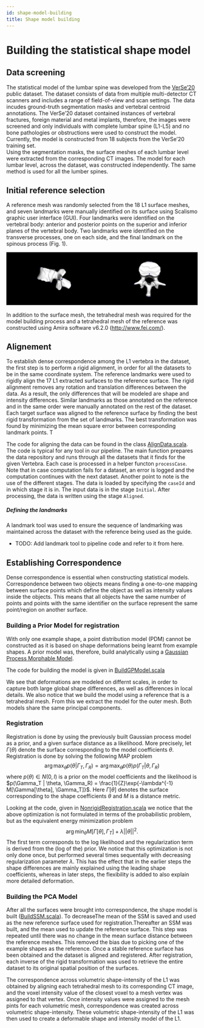 ```yaml
---
id: shape-model-building
title: Shape model building
---
```


# Building the statistical shape model

## Data screening 

The statistical model of the lumbar spine was developed from the [VerSe’20](https://github.com/anjany/verse) public dataset. The dataset consists of data from multiple multi-detector CT scanners and includes a range of field-of-view and scan settings. The data incudes ground-truth segmentation masks and vertebral centroid annotations. The VerSe’20 dataset contained instances of vertebral fractures, foreign material and metal implants, therefore, the images were screened and only individuals with complete lumbar spine (L1-L5) and no bone pathologies or obstructions were used to construct the model. Currently, the model is constructed from 18 subjects from the VerSe’20 training set.  
Using the segmentation masks, the surface meshes of each lumbar level were extracted from the corresponding CT images. The model for each lumbar level, across the dataset, was constructed independently. The same method is used for all the lumber spines.

## Initial reference selection

A reference mesh was randomly selected from the 18 L1 surface meshes, and seven landmarks were manually identified on its surface using Scalismo graphic user interface (GUI). Four landmarks were identified on the vertebral body: anterior and posterior points on the superior and inferior planes of the vertebral body. Two landmarks were identified on the transverse processes, one on each side, and the final landmark on the spinous process (Fig. 1). 

![Reference shape](images/reference.png)

In addition to the surface mesh, the tetrahedral mesh was required for the model building process and a tetrahedral mesh of the reference was constructed using Amira software v6.2.0 (http://www.fei.com/).


## Alignement
To establish dense correspondence among the L1 vertebra in the dataset, the first step is to perform a rigid alignment, in order for all the datasets to be in the same coordinate system. The reference landmarks were used to rigidly align the 17 L1 extracted surfaces to the reference surface. The rigid alignment removes any rotation and translation differences between the data. As a result, the only differences that will be modeled are shape and intensity differences. Similar landmarks as those annotated on the reference and in the same order were manually annotated on the rest of the dataset. 
Each target surface was aligned to the reference surface by finding the best rigid transformation from the set of landmarks. The best transformation was found by minimizing the mean square error between corresponding landmark points.  T

The code for aligning the data can be found in the class [AlignData.scala](https://github.com/shape-the-world/vertebra-case-study/blob/main/src/main/scala/pipeline/AlignData.scala).  The code is typical for any tool in our pipeline. The main function prepares the data repository and runs through all the datasets that it finds for the given Vertebra. 
Each case is processed in a helper functon ```processCase```. Note that in case computation fails for a dataset, an error is logged and the computation continues with the next dataset. Another point to note is the use of the different stages. The data is loaded  by specifying the ```caseId``` and in which stage it is in. The input data is 
in the stage ```Initial```. After processing, the data is written using the stage ```Aligned```. 

##### Defining the landmarks
A landmark tool was used to ensure the sequence of landmarking was maintained across the dataset with the reference being used as the guide. 

* TODO: Add landmark tool to pipeline code and refer to it from here. 


## Establishing Correspondence

Dense correspondence is essential when constructing statistical models. Correspondence between two objects means finding a one-to-one mapping between surface points which define the object as well as intensity values inside the objects. This means that all objects have the same number of points and points with the same identifier on the surface represent the same point/region on another surface.

### Building a Prior Model for registration
With only one example shape, a point distribution model (PDM) cannot be constructed as it is based on shape deformations being learnt from example shapes. A prior model was, therefore, build analytically using a [Gaussian Process Morphable Model](https://ieeexplore.ieee.org/iel7/34/4359286/08010438.pdf). 


The code for building the model is given in [BuildGPModel.scala](https://github.com/shape-the-world/vertebra-case-study/blob/main/src/main/scala/modelling/BuildGPModel.scala)

We see that deformations 
are modeled on differnt scales, in order to capture both large global shape differences, as well as differences in local details. We also notice that we build the model using a reference that is a tetrahedral mesh. From this we extract the model for the outer mesh. Both models share the same principal components. 


### Registration

Registration is done by using the previously built Gaussian process model as a prior, and a given surface distance as a likelihood. More precisely, let $\Gamma(\theta)$ denote the surface corresponding to the model coefficients $\theta$. Registration is 
done by solving the following MAP problem
$$
\arg \max_\theta p(\theta | \Gamma_T, \Gamma_R) = \arg \max_\theta p(\theta)p(\Gamma_T | \theta, \Gamma_R)
$$
where $p(\theta) \in N(0, I)$ is a prior on the model coefficients and the likelihood is $p(\Gamma_T | \theta, \Gamma_R) = \frac{1}{Z}\exp{-\lambda^{-1} M[\Gamma[\theta], \Gamma_T]}$. Here $\Gamma[\theta]$ denotes the surface corresponding to the shape coefficients $\theta$ and $M$ is a distance metric. 

Looking at the code, given in [NonrigidRegistration.scala](https://github.com/shape-the-world/vertebra-case-study/blob/main/src/main/scala/pipeline/NonrigidRegistration.scala) we notice that the above optimization is not formulated in terms of the probabilistic problem, but as the equivalent energy minimization problem
$$
\arg \min_\theta M[\Gamma[\theta], \Gamma_T] + \lambda ||\theta||^2.
$$
The first term corresponds to the log likelihood and the regularization term is derived from the (log of the) prior. We notice that this optimization is not only done once, 
but performed several times sequentally with decreasing regularization parameter $\lambda$. This has the effect that in the earlier steps the shape differences are 
mainly explained using the leading shape coefficients, whereas in later steps, the flexibility is added to also explain more detailed deformation. 


### Building the PCA Model

After all the surfaces were brought into correspondence, the shape model is built ([BuildSSM.scala](https://github.com/shape-the-world/vertebra-case-study/blob/main/src/main/scala/modelling/BuildSSM.scala)).  To decreaseThe mean of the SSM is saved and used as the new reference surface used for registration.Thereafter an SSM was built, and the mean used to update the reference surface. This step was repeated until there was no change in the mean surface distance between the reference meshes. This removed the bias due to picking one of the example shapes as the reference. 
Once a stable reference surface has been obtained and the dataset is aligned and registered. After registration, each inverse of the rigid transformation was used to retrieve the entire dataset to its original spatial position of the surfaces. 

The correspondence across volumetric shape-intensity of the L1 was obtained by aligning each tetrahedral mesh to its corresponding CT image, and the voxel intensity value of the closest voxel to a mesh vertex was assigned to that vertex. Once intensity values were assigned to the mesh pints for each volumetric mesh, correspondence was created across volumetric shape-intensity. These volumetric shape-intensity of the L1 was then used to create a deformable shape and intensity model of the L1.




